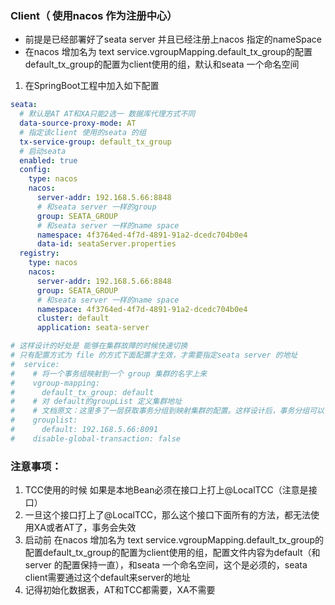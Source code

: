 ### Client（ 使用nacos 作为注册中心）
* 前提是已经部署好了seata server 并且已经注册上nacos 指定的nameSpace
* 在nacos 增加名为 text service.vgroupMapping.default_tx_group的配置default_tx_group的配置为client使用的组，默认和seata 一个命名空间
1. 在SpringBoot工程中加入如下配置
```yaml
seata:
  # 默认是AT AT和XA只能2选一 数据库代理方式不同 
  data-source-proxy-mode: AT
  # 指定该client 使用的seata 的组
  tx-service-group: default_tx_group
  # 启动seata
  enabled: true
  config:
    type: nacos
    nacos:
      server-addr: 192.168.5.66:8848
      # 和seata server 一样的group
      group: SEATA_GROUP
      # 和seata server 一样的name space
      namespace: 4f3764ed-4f7d-4891-91a2-dcedc704b0e4
      data-id: seataServer.properties
  registry:
    type: nacos
    nacos:
      server-addr: 192.168.5.66:8848
      group: SEATA_GROUP
      # 和seata server 一样的name space
      namespace: 4f3764ed-4f7d-4891-91a2-dcedc704b0e4
      cluster: default
      application: seata-server

# 这样设计的好处是 能够在集群故障的时候快速切换
# 只有配置方式为 file 的方式下面配置才生效，才需要指定seata server 的地址
#  service:
#    # 将一个事务组映射到一个 group 集群的名字上来
#    vgroup-mapping:
#      default_tx_group: default
#    # 对 default的groupList 定义集群地址
#    # 文档原文：这里多了一层获取事务分组到映射集群的配置。这样设计后，事务分组可以作为资源的逻辑隔离单位，出现某集群故障时可以快速failover，只切换对应分组，可以把故障缩减到服务级别，但前提也是你有足够server集群。
#    grouplist:
#      default: 192.168.5.66:8091
#    disable-global-transaction: false
```
### 注意事项：
1. TCC使用的时候 如果是本地Bean必须在接口上打上@LocalTCC（注意是接口）
2. 一旦这个接口打上了@LocalTCC，那么这个接口下面所有的方法，都无法使用XA或者AT了，事务会失效
3. 启动前 在nacos 增加名为 text service.vgroupMapping.default_tx_group的配置default_tx_group的配置为client使用的组，配置文件内容为default（和server 的配置保持一直），和seata 一个命名空间，这个是必须的，seata client需要通过这个default来server的地址
4. 记得初始化数据表，AT和TCC都需要，XA不需要
